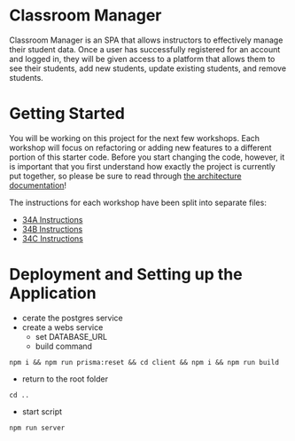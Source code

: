 # Classroom Manager

Classroom Manager is an SPA that allows instructors to effectively manage their student data. Once a user has successfully registered for an account and logged in, they will be given access to a platform that allows them to see their students, add new students, update existing students, and remove students.

# Getting Started

You will be working on this project for the next few workshops. Each workshop will focus on refactoring or adding new features to a different portion of this starter code. Before you start changing the code, however, it is important that you first understand how exactly the project is currently put together, so please be sure to read through [the architecture documentation](docs/architecture.md)!

The instructions for each workshop have been split into separate files:

- [34A Instructions](docs/34A.md)
- [34B Instructions](docs/34B.md)
- [34C Instructions](docs/34C.md)


# Deployment and Setting up the Application

- cerate the postgres service
- create a webs service
  - set DATABASE_URL
  - build command

```
npm i && npm run prisma:reset && cd client && npm i && npm run build
```

- return to the root folder

```
cd ..
```

- start script

```
npm run server
